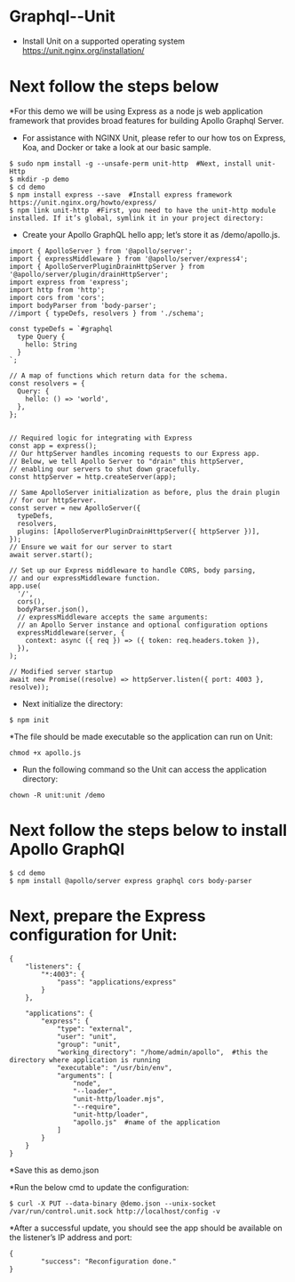 # Graphql--Unit
* Install Unit on a supported operating system  https://unit.nginx.org/installation/
 
# Next follow the steps below 
*For this demo we will be using Express as a node js web application framework that provides broad features for building Apollo Graphql Server.

* For assistance with NGINX Unit, please refer to our how tos on Express, Koa, and Docker or take a look at our basic sample.
```
$ sudo npm install -g --unsafe-perm unit-http  #Next, install unit-Http
$ mkdir -p demo
$ cd demo
$ npm install express --save  #Install express framework  https://unit.nginx.org/howto/express/ 
$ npm link unit-http  #First, you need to have the unit-http module installed. If it’s global, symlink it in your project directory:
```
* Create your Apollo GraphQL hello app; let’s store it as /demo/apollo.js.

```
import { ApolloServer } from '@apollo/server';
import { expressMiddleware } from '@apollo/server/express4';
import { ApolloServerPluginDrainHttpServer } from '@apollo/server/plugin/drainHttpServer';        
import express from 'express';
import http from 'http';
import cors from 'cors';
import bodyParser from 'body-parser';
//import { typeDefs, resolvers } from './schema';

const typeDefs = `#graphql
  type Query {
    hello: String
  }
`;

// A map of functions which return data for the schema.
const resolvers = {
  Query: {
    hello: () => 'world',
  },
};


// Required logic for integrating with Express
const app = express();
// Our httpServer handles incoming requests to our Express app.
// Below, we tell Apollo Server to "drain" this httpServer,
// enabling our servers to shut down gracefully.
const httpServer = http.createServer(app);

// Same ApolloServer initialization as before, plus the drain plugin
// for our httpServer.
const server = new ApolloServer({
  typeDefs,
  resolvers,
  plugins: [ApolloServerPluginDrainHttpServer({ httpServer })],
});
// Ensure we wait for our server to start
await server.start();

// Set up our Express middleware to handle CORS, body parsing,
// and our expressMiddleware function.
app.use(
  '/',
  cors(),
  bodyParser.json(),
  // expressMiddleware accepts the same arguments:
  // an Apollo Server instance and optional configuration options
  expressMiddleware(server, {
    context: async ({ req }) => ({ token: req.headers.token }),
  }),
);

// Modified server startup
await new Promise((resolve) => httpServer.listen({ port: 4003 }, resolve));

```
*  Next  initialize the directory:
```
$ npm init
```

*The file should be made executable so the application can run on Unit:

```
chmod +x apollo.js
```
* Run the following command so the Unit can access the application directory:

```
chown -R unit:unit /demo
```


# Next follow the steps below to install Apollo GraphQl
```
$ cd demo
$ npm install @apollo/server express graphql cors body-parser

```

# Next, prepare the Express configuration for Unit:

```
{
    "listeners": {
        "*:4003": {
            "pass": "applications/express"
        }
    },

    "applications": {
        "express": {
            "type": "external",
            "user": "unit",
            "group": "unit",
            "working_directory": "/home/admin/apollo",  #this the directory where application is running 
            "executable": "/usr/bin/env",
            "arguments": [
                "node",
                "--loader",
                "unit-http/loader.mjs",
                "--require",
                "unit-http/loader",
                "apollo.js"  #name of the application
            ]
        }
    }
}
```
*Save this as demo.json


*Run the below cmd to update the configuration: 

```
$ curl -X PUT --data-binary @demo.json --unix-socket   /var/run/control.unit.sock http://localhost/config -v
```
*After a successful update, you should see the app should be available on the listener’s IP address and port:

```
{
        "success": "Reconfiguration done."
}

```





